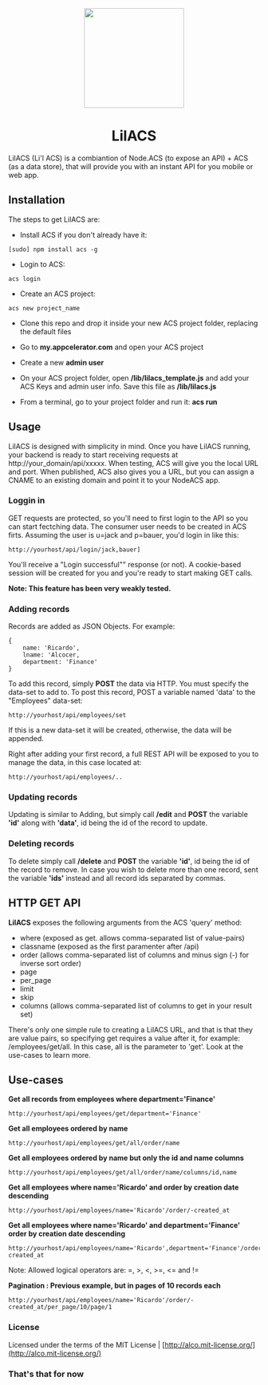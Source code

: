 <center><img src="https://raw.github.com/ricardoalcocer/lilacs/master/public/images/retro_flower_1_color_colour_lilac_peace-999px.png" width="200">

<h1>LilACS</h1>

</center>


LilACS (Li'l ACS) is a combiantion of Node.ACS (to expose an API) + ACS (as a data store), that will provide you with an instant API for you mobile or web app.

## Installation

The steps to get LilACS are:

* Install ACS if you don't already have it: 

```
[sudo] npm install acs -g
```
* Login to ACS: 

```
acs login
```
* Create an ACS project: 

```
acs new project_name
```

* Clone this repo and drop it inside your new ACS project folder, replacing the default files

* Go to **my.appcelerator.com** and open your ACS project

* Create a new **admin user**

* On your ACS project folder, open **/lib/lilacs_template.js** and add your ACS 
Keys and admin user info.  Save this file as **/lib/lilacs.js**

* From a terminal, go to your project folder and run it: **acs run**


## Usage
LilACS is designed with simplicity in mind.  Once you have LilACS running, your backend is ready to start receiving requests at http://your_domain/api/xxxxx.  When testing, ACS will give you the local URL and port.  When published, ACS also gives you a URL, but you can assign a CNAME to an existing domain and point it to your NodeACS app.  

### Loggin in
GET requests are protected, so you'll need to first login to the API so you can start fectching data.  The consumer user needs to be created in ACS firts.  Assuming the user is u=jack and p=bauer, you'd login in like this:

```
http://yourhost/api/login/jack,bauer]
```

You'll receive a "Login successful"" response (or not).  A cookie-based session will be created for you and you're ready to start making GET calls. 

**Note:  This feature has been very weakly tested.**

### Adding records

Records are added as JSON Objects.  For example:

```
{
	name: 'Ricardo',
	lname: 'Alcocer,
	department: 'Finance'
}
```

To add this record, simply **POST** the data via HTTP.  You must specify the data-set to add to.  To post this record, POST a variable named 'data' to the "Employees" data-set:

```
http://yourhost/api/employees/set

```

If this is a new data-set it will be created, otherwise, the data will be appended.


Right after adding your first record, a full REST API will be exposed to you to manage the data, in this case located at:

```
http://yourhost/api/employees/..
```

### Updating records

Updating is similar to Adding, but simply call **/edit** and **POST** the variable **'id'** along with **'data'**, id being the id of the record to update.

### Deleting records

To delete simply call **/delete** and **POST** the variable **'id'**, id being the id of the record to remove.  In case you wish to delete more than one record, sent the variable **'ids'** instead and all record ids separated by commas.


## HTTP GET API
**LilACS** exposes the following arguments from the ACS 'query' method:

* where (exposed as get. allows comma-separated list of value-pairs)
* classname (exposed as the first paramenter after /api)
* order (allows comma-separated list of columns and minus sign (-) for inverse sort order)
* page
* per_page
* limit
* skip
* columns (allows comma-separated list of columns to get in your result set)

There's only one simple rule to creating a LilACS URL, and that is that they are value pairs, so specifying get requires a value after it, for example: /employees/get/all.  In this case, all is the parameter to 'get'.  Look at the use-cases to learn more.

## Use-cases 

**Get all records from employees where department='Finance'**

```
http://yourhost/api/employees/get/department='Finance'
```
**Get all employees ordered by name**

```
http://yourhost/api/employees/get/all/order/name
```

**Get all employees ordered by name but only the id and name columns**

```
http://yourhost/api/employees/get/all/order/name/columns/id,name
```

**Get all employees where name='Ricardo' and order by creation date descending**

```
http://yourhost/api/employees/name='Ricardo'/order/-created_at
```

**Get all employees where name='Ricardo' and department='Finance' order by creation date descending**

```
http://yourhost/api/employees/name='Ricardo',department='Finance'/order/-created_at
```
Note: Allowed logical operators are: =, >, <, >=, <= and !=

**Pagination : Previous example, but in pages of 10 records each**

```
http://yourhost/api/employees/name='Ricardo'/order/-created_at/per_page/10/page/1
```

### License

Licensed under the terms of the MIT License | [http://alco.mit-license.org/](http://alco.mit-license.org/)

### That's that for now

